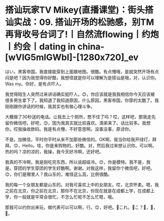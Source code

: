 # 搭讪玩家TV  Mikey(直播课堂)：街头搭讪实战：09. 搭讪开场的松驰感，别TM再背收号台词了!丨自然流flowing丨约炮丨约会丨dating in china-[wVlG5mlGWbI]-[1280x720]_ev

はい。黑客帝国。我直接能穿到上面跟地图。很酷。有点懵哦，是就突然开场有点闷是吧？因为我觉得你好酷，我想怪就是你可以理解为是搭讪是哦，对，认识你。Was my。你好，是有点吓人。

我觉得陌生人突然过来讲话确实挺吓人。😊，你应该就是我我相信你今天应该被很多男生拿下了。我知道了我知道原因，什么原因，黑客帝国，你穿的太酷了。我刚刚跟你讲话的时候，我其实也有做心理斗争。

大概做了30秒送的电话。让我去上个厕所，憋不住了吗？哎，这样吧，那我走先留你微信吧，好吧，😊，因为我其实就比较喜欢。滴弟来了。话比较多。我想你。哎我操收款码。我是有点懵，不好意思啊。没事没事，原谅你。

不是。加微信，平时你平时从来不加那些微信的。OK啊，我当你给我开绿灯，拜拜。😊，Hello。哇，你是来购物的。好酷。对，然后我过来想认识你。可以啊。热的吗？凉的凉的，我操，我今天好冷啊，还好吧。

我真的不冷啊，我是刚吃完东西，所以说超级冷。😊，你是模特。我不是，我是。穿团的学生穿团的学生好酷啊。谢谢。对我这样，我留你个微信吧，好吧。😊，你们是哪里人？我山东的，难怪这么高，比例很酷。

我的每一个女朋友都是山东的。对我可喜欢上中的女朋友。哎，北京怀柔。嗯，我之前在北京，你之前在北京，那你不在北京，你现在就是在成都上学，在成都上学，你一般就是平常会很忙。不怎么忙呢不怎么忙嗯，哦。

那我可以约你出来玩，做代表可以可以啊，行。😊，好吧。🎼これ。🎼こ？🎼，🎼，🎼。